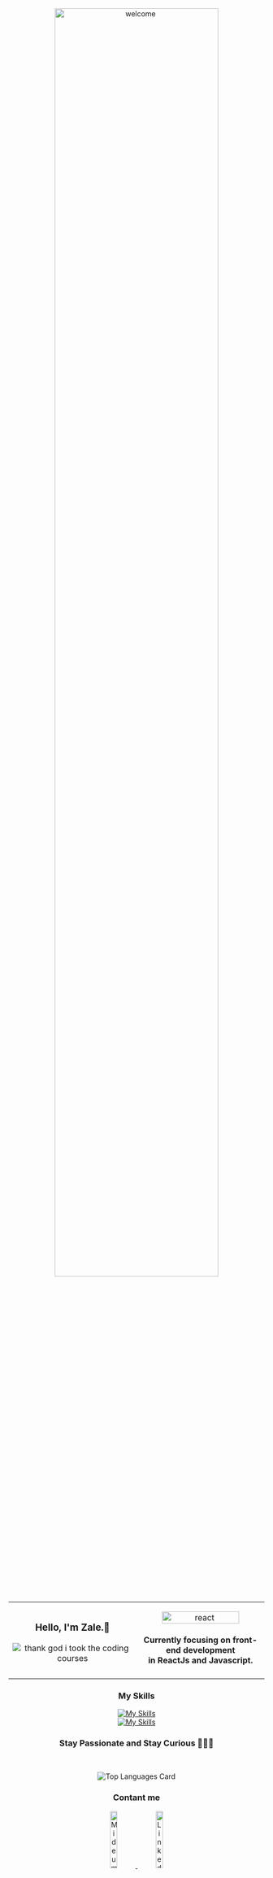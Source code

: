 <div align="center">
  <img src="https://media.tenor.com/bu0w-cRvyU8AAAAd/welcome.gif" alt="welcome" width="80%"> 
  
<table border="0">
<tr >
<td align="center" width="50%" >
<p align="center" width="100px">
<h3>Hello, I'm Zale.👋</h3>
<img src="https://i.ibb.co/FmNJjHw/giphy.gif" alt="thank god i took the coding courses">
</p>
</td>
<td align="center" width="50%">
<p align="center" width="100%">
<img width="80%" src="https://global-uploads.webflow.com/618fa90c201104b94458e1fb/6299f18349b8304b2427860a_FP0RnJQZi0ZELYsIYPD8LGQ32iywLflse728ZTmTapBqwFUao__86XpjAZGKUbHUIDQjXZ4OrPuBr1zgf0wk_Kef539Ki1GFWnT9K3qCnz0T5z0IYtp4rX-ZxBu7A09Gwg2-gLu9EcXJF6YzSQ.gif" alt="react">
<h4> Currently focusing on front-end development<br/>in ReactJs and Javascript.</h4>
</p>
      
</td>
</tr>
</table> 
     
  
<h3>My Skills</h3>  
  
[![My Skills](https://skillicons.dev/icons?i=js,html,css,react,redux)](https://skillicons.dev) \
[![My Skills](https://skillicons.dev/icons?i=git,java,spring,mysql,firebase)](https://skillicons.dev)

### Stay Passionate and Stay Curious 🧑🏽‍💻  
  
<br/>
  
![Top Languages Card](https://github-readme-stats.vercel.app/api/top-langs/?username=zalexzuo&layout=compact&theme=dark&hide=html)

<h3>Contant me</h3>  
<a href="https://medium.com/@zalexzuo">  
<img width="17%" src="https://camo.githubusercontent.com/b050e1a3f49660e2a3d259f0304d414798e525e3c9b624530897ee5c85f546fd/68747470733a2f2f696d672e736869656c64732e696f2f62616467652f2d4d656469756d2d3132313030453f7374796c653d666f722d7468652d6261646765266c6f676f3d4d656469756d266c6f676f436f6c6f723d7768697465" alt="Mideum">
<a/>
  
<a href="https://www.linkedin.com/in/zale-c-56960b151">  
<img width="17%" src="https://camo.githubusercontent.com/71924561236b297d0d9586b0a306d77c776e9e7a53a129550007091281cd636e/68747470733a2f2f696d672e736869656c64732e696f2f62616467652f2d4c696e6b6564496e2d3030373742353f7374796c653d666f722d7468652d6261646765266c6f676f3d4c696e6b6564696e266c6f676f436f6c6f723d7768697465" alt="Linkedin">
<a/>
</div>
